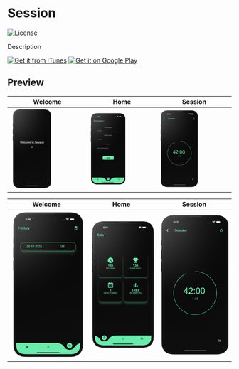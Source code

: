 # Session
[![License](https://img.shields.io/badge/License-Apache_2.0-blue.svg)](https://opensource.org/licenses/Apache-2.0)

Description

[![Get it from iTunes](https://lisk.com/sites/default/files/pictures/2020-01/download_on_the_app_store_badge.svg)](https://twitter.com) [![Get it on Google Play](https://lisk.com/sites/default/files/pictures/2020-01/download_on_the_play_store_badge.svg)](www.google.com)

## Preview

| Welcome | Home | Session |
| ------------------ | --------------------------- | ------------------ |
| <img src="images/Welcome.png" width="55%" alt="Screenshot"/>  | <img src="images/home.png" width="55%" alt="Screenshot"/> | <img src="images/session.png" width="55%" alt="Screenshot"/> |


| Welcome | Home | Session |
| ------------------ | --------------------------- | ------------------ |
| <img src="images/history.png" alt="Screenshot"/>  | <img src="images/data.png" alt="Screenshot"/> | <img src="images/session.png" alt="Screenshot"/> |
